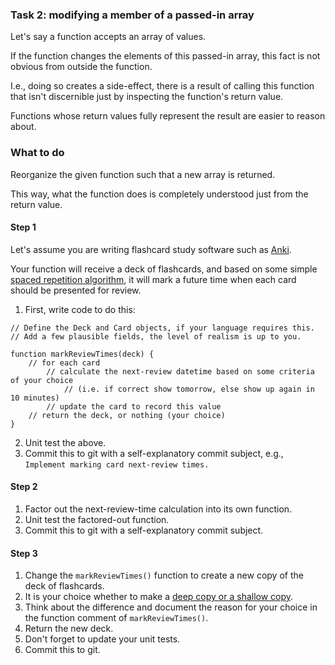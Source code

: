 ### Task 2: modifying a member of a passed-in array

Let's say a function accepts an array of values.

If the function changes the elements of this passed-in array, this fact is not obvious from outside the function.

I.e., doing so creates a side-effect, there is a result of calling this function that isn't discernible just by inspecting the function's return value.

Functions whose return values fully represent the result are easier to reason about.

### What to do

Reorganize the given function such that a new array is returned.

This way, what the function does is completely understood just from the return value.

#### Step 1

Let's assume you are writing flashcard study software such as [Anki](https://www.ankiapp.com/).

Your function will receive a deck of flashcards, and based on some simple [spaced repetition algorithm](https://en.wikipedia.org/wiki/Spaced_repetition), it will mark a future time when each card should be presented for review.

1. First, write code to do this:

```
// Define the Deck and Card objects, if your language requires this.
// Add a few plausible fields, the level of realism is up to you.

function markReviewTimes(deck) {
    // for each card
        // calculate the next-review datetime based on some criteria of your choice  
            // (i.e. if correct show tomorrow, else show up again in 10 minutes)
        // update the card to record this value
    // return the deck, or nothing (your choice)
}
```

2. Unit test the above.
3. Commit this to git with a self-explanatory commit subject, e.g., `Implement marking card next-review times.`

#### Step 2

1. Factor out the next-review-time calculation into its own function.
2. Unit test the factored-out function.
3. Commit this to git with a self-explanatory commit subject.

#### Step 3

1. Change the `markReviewTimes()` function to create a new copy of the deck of flashcards.
2. It is your choice whether to make a [deep copy or a shallow copy](https://www.cs.utexas.edu/~scottm/cs307/handouts/deepCopying.htm).
3. Think about the difference and document the reason for your choice in the function comment of `markReviewTimes()`.
4. Return the new deck.
5. Don't forget to update your unit tests.
6. Commit this to git.

